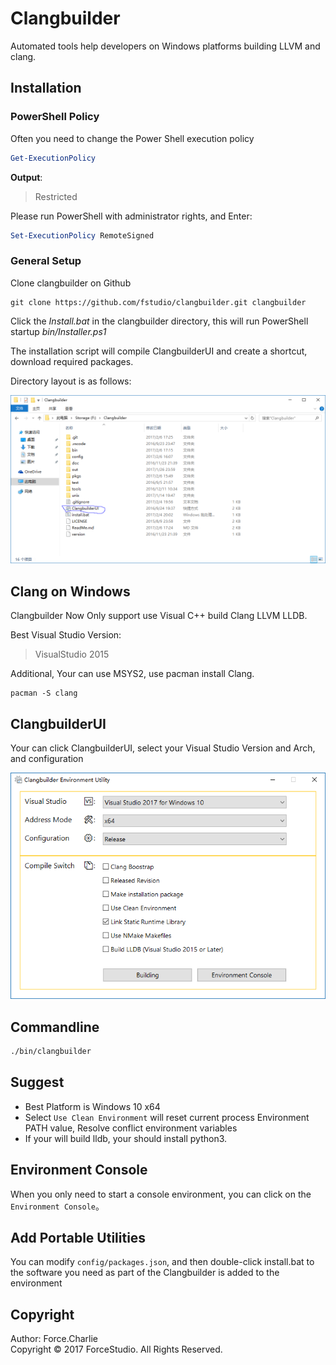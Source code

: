 # Clangbuilder

Automated tools help developers on Windows platforms building LLVM and clang.
 

## Installation

### PowerShell Policy

Often you need to change the Power Shell execution policy

```powershell
Get-ExecutionPolicy
```

**Output**:

> Restricted

Please run PowerShell with administrator rights, and Enter:   

```powershell
Set-ExecutionPolicy RemoteSigned
```

### General Setup

Clone clangbuilder on Github

```shell
git clone https://github.com/fstudio/clangbuilder.git clangbuilder
```

Click the *Install.bat* in the clangbuilder directory, this will run PowerShell startup  *bin/Installer.ps1* 

The installation script will compile ClangbuilderUI and create a shortcut, download required packages.

Directory layout is as follows:

![images-1](./docs/images/treelayout.png)





## Clang on Windows

Clangbuilder Now Only support use Visual C++ build Clang LLVM LLDB. 

Best Visual Studio Version:

>VisualStudio 2015

Additional, Your can use MSYS2, use pacman install Clang.

```shell
pacman -S clang
```



## ClangbuilderUI

Your can click ClangbuilderUI, select your Visual Studio Version and Arch, and configuration

![clangbuilder](./docs/images/cbui.png)

## Commandline

```cmd
./bin/clangbuilder
```

## Suggest

+ Best Platform is Windows 10 x64 
+ Select `Use Clean Environment` will reset current process Environment PATH value, Resolve conflict environment variables
+ If your will build lldb, your should install python3.

## Environment Console

When you only need to start a console environment, you can click on the `Environment Console`。

## Add Portable Utilities

You can modify `config/packages.json`, 
and then double-click install.bat to the software you need as part of the Clangbuilder is added to the environment




## Copyright

Author: Force.Charlie  
Copyright © 2017 ForceStudio. All Rights Reserved.

